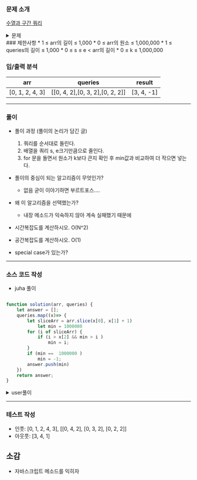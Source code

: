 ### 문제 소개

[수열과 구간 쿼리](https://school.programmers.co.kr/learn/courses/30/lessons/181923)

<details>
<summary>문제</summary>
<div markdown="1">

정수 배열 arr와 2차원 정수 배열 queries이 주어집니다. queries의 원소는 각각 하나의 query를 나타내며, [s, e, k] 꼴입니다.

각 query마다 순서대로 s ≤ i ≤ e인 모든 i에 대해 k보다 크면서 가장 작은 arr[i]를 찾습니다.

각 쿼리의 순서에 맞게 답을 저장한 배열을 반환하는 solution 함수를 완성해 주세요.
단, 특정 쿼리의 답이 존재하지 않으면 -1을 저장합니다.

</div>
</details>
### 제한사항
* 1 ≤ arr의 길이 ≤ 1,000
	* 0 ≤ arr의 원소 ≤ 1,000,000
* 1 ≤ queries의 길이 ≤ 1,000
	* 0 ≤ s ≤ e < arr의 길이
	* 0 ≤ k ≤ 1,000,000



### 입/출력 분석

|arr|queries|result|
|:---:|:---:|:---:|
|[0, 1, 2, 4, 3]|[[0, 4, 2],[0, 3, 2],[0, 2, 2]]|[3, 4, -1]|

---

### 풀이

- 풀이 과정 (풀이의 논리가 담긴 글)

  1. 쿼리를 순서대로 돌린다.
  2. 배열을 쿼리 s, e크기만큼으로 줄인다.
  3. for 문을 돌면서 원소가 k보다 큰지 확인 후 min값과 비교하여 더 작으면 넣는다.


- 풀이의 중심이 되는 알고리즘이 무엇인가?
  - 없음 굳이 이야기하면 부르트포스....


- 왜 이 알고리즘을 선택했는가?
  - 내장 메소드가 익숙하지 않아 계속 실패했기 때문에

- 시간복잡도를 계산하시오.
  O(N^2)

- 공간복잡도를 계산하시오.
  O(1)

- special case가 있는가?

---

### 소스 코드 작성

- juha 풀이

```js

function solution(arr, queries) {
    let answer = [];
    queries.map((x)=> {
        let sliceArr = arr.slice(x[0], x[1] + 1)
            let min = 1000000 
        for (i of sliceArr) {
            if (i > x[2] && min > i ) 
                min = i;
        }
        if (min ==  1000000 ) 
            min = -1;
        answer.push(min)
    })
    return answer;
}
```

<details>
<summary>user풀이</summary>
<div markdown="2">

```js
function solution(arr, queries) {
    return queries.map( ([s, e, k]) => arr.slice(s, e + 1).filter((n) => n > k).sort((a, b) => a - b)[0] || -1);
}
```

</div>
</details>

---

### 테스트 작성

- 인풋: [0, 1, 2, 4, 3], [[0, 4, 2], [0, 3, 2], [0, 2, 2]]
- 아웃풋: [3, 4, 1]

## 소감

- 자바스크립트 메소드를 익히자
